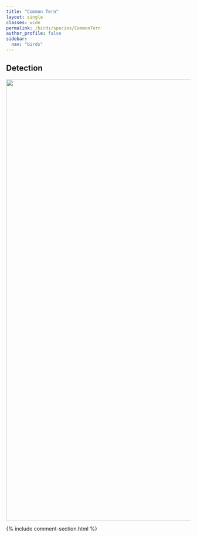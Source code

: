 ```yaml
---
title: "Common Tern"
layout: single
classes: wide
permalink: /birds/species/CommonTern
author_profile: false
sidebar:
  nav: "birds"
---
```


<h2>Detection</h2>

<a href="https://drive.google.com/uc?export=view&id=1JNTSV-037HisoVbzAlNBRoZu92WzsI9P">
<img src="https://drive.google.com/uc?export=view&id=1JNTSV-037HisoVbzAlNBRoZu92WzsI9P" height = "1200" width = "800">
</a>

{% include comment-section.html %}
